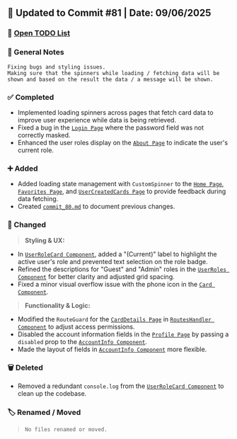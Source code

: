 ## 📅 Updated to Commit #81 | Date: 09/06/2025

### 🔗 [Open TODO List](./todo-list.md)

### 📝 General Notes

```
Fixing bugs and styling issues.
Making sure that the spinners while loading / fetching data will be shown and based on the result the data / a message will be shown.
```

### ✅ Completed

- Implemented loading spinners across pages that fetch card data to improve user experience while data is being retrieved.
- Fixed a bug in the [`Login Page`](./src/pages/Login.page.tsx) where the password field was not correctly masked.
- Enhanced the user roles display on the [`About Page`](./src/pages/About/About.page.tsx) to indicate the user's current role.

### ➕ Added

- Added loading state management with `CustomSpinner` to the [`Home Page`](./src/pages/Home.page.tsx), [`Favorites Page`](./src/pages/Favorites.page.tsx), and [`UserCreatedCards Page`](./src/pages/UserCreatedCards/UserCreatedCards.page.tsx) to provide feedback during data fetching.
- Created [`commit_80.md`](./commits_changes/commit_80.md) to document previous changes.

### 🔄 Changed

> **Styling & UX:**

- In [`UserRoleCard Component`](./src/pages/About/Sections/UserRoles/UserRoleCard.tsx), added a "(Current)" label to highlight the active user's role and prevented text selection on the role badge.
- Refined the descriptions for "Guest" and "Admin" roles in the [`UserRoles Component`](./src/pages/About/Sections/UserRoles/UserRoles.section.tsx) for better clarity and adjusted grid spacing.
- Fixed a minor visual overflow issue with the phone icon in the [`Card Component`](./src/components/card/Card.tsx).

> **Functionality & Logic:**

- Modified the `RouteGuard` for the [`CardDetails Page`](./src/pages/CardDetails.page.tsx) in [`RoutesHandler Component`](./src/components/App/Routes/RoutesHandler.tsx) to adjust access permissions.
- Disabled the account information fields in the [`Profile Page`](./src/pages/Profile/Profile.page.tsx) by passing a `disabled` prop to the [`AccountInfo Component`](./src/pages/Registration/AccountInfo.section.tsx).
- Made the layout of fields in [`AccountInfo Component`](./src/pages/Registration/AccountInfo.section.tsx) more flexible.

### 🗑️ Deleted

- Removed a redundant `console.log` from the [`UserRoleCard Component`](./src/pages/About/Sections/UserRoles/UserRoleCard.tsx) to clean up the codebase.

### 🏷️ Renamed / Moved

> `No files renamed or moved.`

